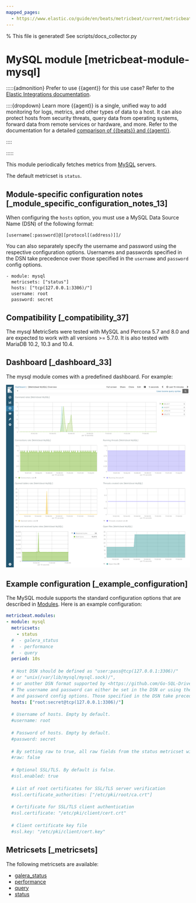 ```yaml
---
mapped_pages:
  - https://www.elastic.co/guide/en/beats/metricbeat/current/metricbeat-module-mysql.html
---
```


% This file is generated! See scripts/docs_collector.py

# MySQL module [metricbeat-module-mysql]

:::::{admonition} Prefer to use {{agent}} for this use case?
Refer to the [Elastic Integrations documentation](integration-docs://reference/mysql/index.md).

::::{dropdown} Learn more
{{agent}} is a single, unified way to add monitoring for logs, metrics, and other types of data to a host. It can also protect hosts from security threats, query data from operating systems, forward data from remote services or hardware, and more. Refer to the documentation for a detailed [comparison of {{beats}} and {{agent}}](docs-content://reference/fleet/index.md).

::::


:::::


This module periodically fetches metrics from [MySQL](https://www.mysql.com/) servers.

The default metricset is `status`.


## Module-specific configuration notes [_module_specific_configuration_notes_13]

When configuring the `hosts` option, you must use a MySQL Data Source Name (DSN) of the following format:

```
[username[:password]@][protocol[(address)]]/
```

You can also separately specify the username and password using the respective configuration options. Usernames and passwords specified in the DSN take precedence over those specified in the `username` and `password` config options.

```
- module: mysql
  metricsets: ["status"]
  hosts: ["tcp(127.0.0.1:3306)/"]
  username: root
  password: secret
```


## Compatibility [_compatibility_37]

The mysql MetricSets were tested with MySQL and Percona 5.7 and 8.0 and are expected to work with all versions >= 5.7.0. It is also tested with MariaDB 10.2, 10.3 and 10.4.


## Dashboard [_dashboard_33]

The mysql module comes with a predefined dashboard. For example:

![metricbeat mysql](images/metricbeat-mysql.png)


## Example configuration [_example_configuration]

The MySQL module supports the standard configuration options that are described in [Modules](/reference/metricbeat/configuration-metricbeat.md). Here is an example configuration:

```yaml
metricbeat.modules:
- module: mysql
  metricsets:
    - status
  #  - galera_status
  #  - performance
  #  - query
  period: 10s

  # Host DSN should be defined as "user:pass@tcp(127.0.0.1:3306)/"
  # or "unix(/var/lib/mysql/mysql.sock)/",
  # or another DSN format supported by <https://github.com/Go-SQL-Driver/MySQL/>.
  # The username and password can either be set in the DSN or using the username
  # and password config options. Those specified in the DSN take precedence.
  hosts: ["root:secret@tcp(127.0.0.1:3306)/"]

  # Username of hosts. Empty by default.
  #username: root

  # Password of hosts. Empty by default.
  #password: secret

  # By setting raw to true, all raw fields from the status metricset will be added to the event.
  #raw: false

  # Optional SSL/TLS. By default is false.
  #ssl.enabled: true

  # List of root certificates for SSL/TLS server verification
  #ssl.certificate_authorities: ["/etc/pki/root/ca.crt"]

  # Certificate for SSL/TLS client authentication
  #ssl.certificate: "/etc/pki/client/cert.crt"

  # Client certificate key file
  #ssl.key: "/etc/pki/client/cert.key"
```


## Metricsets [_metricsets]

The following metricsets are available:

* [galera_status](/reference/metricbeat/metricbeat-metricset-mysql-galera_status.md)
* [performance](/reference/metricbeat/metricbeat-metricset-mysql-performance.md)
* [query](/reference/metricbeat/metricbeat-metricset-mysql-query.md)
* [status](/reference/metricbeat/metricbeat-metricset-mysql-status.md)
